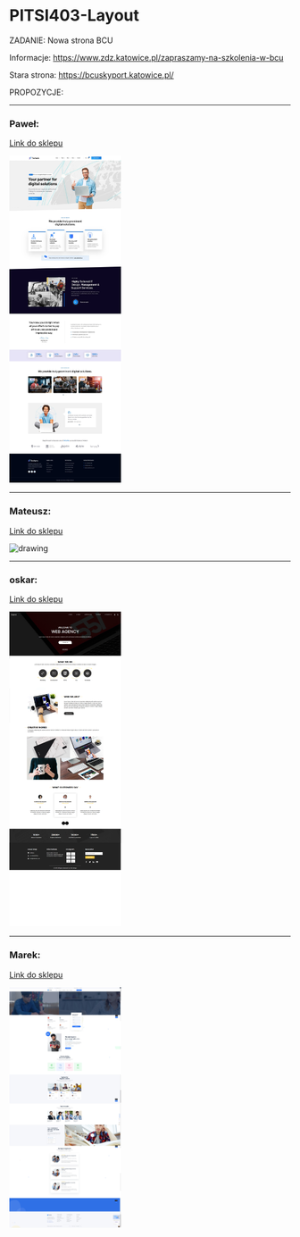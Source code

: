 # PITSI403-Layout

ZADANIE:
Nowa strona BCU

Informacje: https://www.zdz.katowice.pl/zapraszamy-na-szkolenia-w-bcu

Stara strona: https://bcuskyport.katowice.pl/

PROPOZYCJE:

---

### Paweł: 
[Link do sklepu](https://preview.themeforest.net/item/techwix-technology-it-solutions-wordpress-theme/full_screen_preview/53797889)


<img src="Technix.jpg" alt="drawing" width="200"/>

---

### Mateusz:
[Link do sklepu](https://elements.envato.com/edura-online-courses-education-wordpress-theme-A5T4N4W)

<img src="Strona.png" alt="drawing" width="200"/>

---

### oskar:
[Link do sklepu](https://www.free-css.com/free-css-templates/page295/esigned)

<img src="image.psd.png" alt="drawing" width="200"/>

---

### Marek:
[Link do sklepu](https://www.templatemonster.com/pl/szablony-wordpress-99612.html)

<img src="strona.jpg" alt="drawing" width="200"/>
